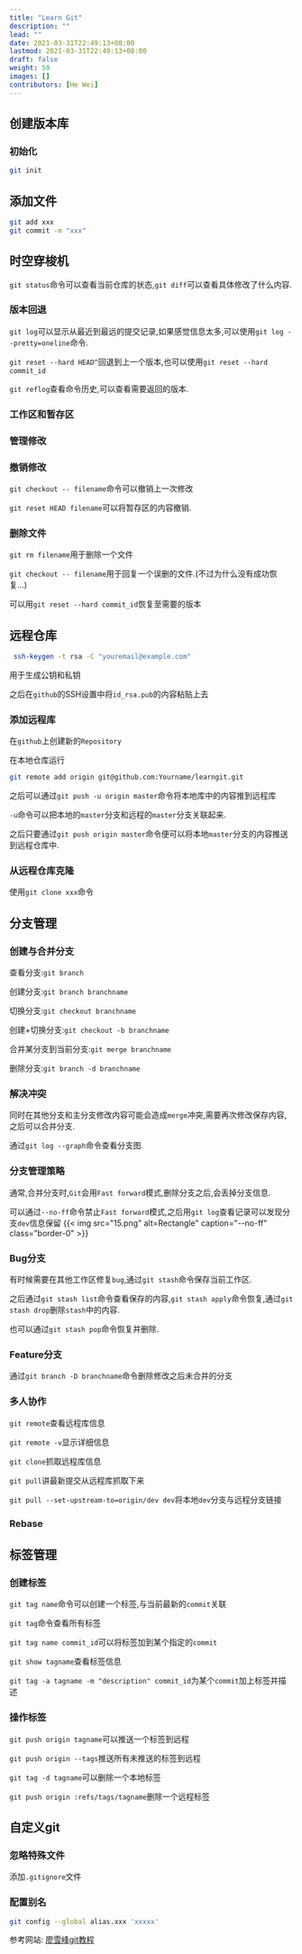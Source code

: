 ```yaml
---
title: "Learn Git"
description: ""
lead: ""
date: 2021-03-31T22:49:13+08:00
lastmod: 2021-03-31T22:49:13+08:00
draft: false
weight: 50
images: []
contributors: [He Wei]
---
```


## 创建版本库

### 初始化

```bash
git init
```

## 添加文件

```bash
git add xxx
git commit -m "xxx"
```

## 时空穿梭机

`git status`命令可以查看当前仓库的状态,`git diff`可以查看具体修改了什么内容.

### 版本回退

`git log`可以显示从最近到最远的提交记录,如果感觉信息太多,可以使用`git log --pretty=oneline`命令.

`git reset --hard HEAD^`回退到上一个版本,也可以使用`git reset --hard commit_id`

`git reflog`查看命令历史,可以查看需要返回的版本.

### 工作区和暂存区

### 管理修改

### 撤销修改

`git checkout -- filename`命令可以撤销上一次修改

`git reset HEAD filename`可以将暂存区的内容撤销.

### 删除文件

`git rm filename`用于删除一个文件

`git checkout -- filename`用于回复一个误删的文件.(不过为什么没有成功恢复...)

可以用`git reset --hard commit_id`恢复至需要的版本

## 远程仓库

```bash
 ssh-keygen -t rsa -C "youremail@example.com"
```

用于生成公钥和私钥

之后在`github`的SSH设置中将`id_rsa.pub`的内容粘贴上去

### 添加远程库

在`github`上创建新的`Repository`

在本地仓库运行

```bash
git remote add origin git@github.com:Yourname/learngit.git
```

之后可以通过`git push -u origin master`命令将本地库中的内容推到远程库

`-u`命令可以把本地的`master`分支和远程的`master`分支关联起来.

之后只要通过`git push origin master`命令便可以将本地`master`分支的内容推送到远程仓库中.

### 从远程仓库克隆

使用`git clone xxx`命令

## 分支管理

### 创建与合并分支

查看分支:`git branch`

创建分支:`git branch branchname`

切换分支:`git checkout branchname`

创建+切换分支:`git checkout -b branchname`

合并某分支到当前分支:`git merge branchname`

删除分支:`git branch -d branchname`

### 解决冲突

同时在其他分支和主分支修改内容可能会造成`merge`冲突,需要再次修改保存内容,之后可以合并分支.

通过`git log --graph`命令查看分支图.

### 分支管理策略

通常,合并分支时,`Git`会用`Fast forward`模式,删除分支之后,会丢掉分支信息.

可以通过`--no-ff`命令禁止`Fast forward`模式,之后用`git log`查看记录可以发现分支`dev`信息保留
{{< img src="15.png" alt=Rectangle" caption="--no-ff" class="border-0" >}}

### Bug分支

有时候需要在其他工作区修复`bug`,通过`git stash`命令保存当前工作区.

之后通过`git stash list`命令查看保存的内容,`git stash apply`命令恢复,通过`git stash drop`删除`stash`中的内容.

也可以通过`git stash pop`命令恢复并删除.

### Feature分支

通过`git branch -D branchname`命令删除修改之后未合并的分支

### 多人协作

`git remote`查看远程库信息

`git remote -v`显示详细信息

`git clone`抓取远程库信息

`git pull`讲最新提交从远程库抓取下来

`git pull --set-upstream-to=origin/dev dev`将本地`dev`分支与远程分支链接

### Rebase

## 标签管理

### 创建标签

`git tag name`命令可以创建一个标签,与当前最新的`commit`关联

`git tag`命令查看所有标签

`git tag name commit_id`可以将标签加到某个指定的`commit`

`git show tagname`查看标签信息

`git tag -a tagname -m "description" commit_id`为某个`commit`加上标签并描述

### 操作标签

`git push origin tagname`可以推送一个标签到远程

`git push origin --tags`推送所有未推送的标签到远程

`git tag -d tagname`可以删除一个本地标签

`git push origin :refs/tags/tagname`删除一个远程标签

## 自定义git

### 忽略特殊文件

添加`.gitignore`文件

### 配置别名

```bash
git config --global alias.xxx 'xxxxx'
```

参考网站:  [廖雪峰git教程](https://www.liaoxuefeng.com/wiki/0013739516305929606dd18361248578c67b8067c8c017b000)
